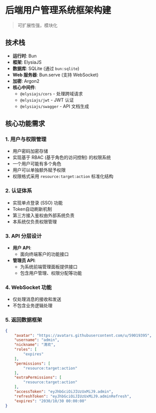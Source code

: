 # 后端用户管理系统框架构建

> 可扩展性强，模块化

## 技术栈

- **运行时**: Bun
- **框架**: ElysiaJS
- **数据库**: SQLite (通过 `bun:sqlite`)
- **Web 服务器**: Bun.serve (支持 WebSocket)
- **加密**: Argon2
- **核心中间件**:
  - `@elysiajs/cors` - 处理跨域请求
  - `@elysiajs/jwt` - JWT 认证
  - `@elysiajs/swagger` - API 文档生成

## 核心功能需求

### 1. 用户与权限管理

- 用户密码加密存储
- 实现基于 RBAC (基于角色的访问控制) 的权限系统
- 一个用户可能有多个角色
- 用户可以单独额外赋予权限
- 权限格式采用 `resource:target:action` 标准化结构

### 2. 认证体系

- 实现单点登录 (SSO) 功能
- Token自动刷新机制
- 第三方接入鉴权由外部系统负责
- 本系统仅负责权限管理

### 3. API 分层设计

- **用户 API**:
  - 面向终端客户的功能接口
- **管理员 API**:
  - 为系统前端管理面板提供接口
  - 包含用户管理、权限分配等功能

### 4. WebSocket 功能

- 仅处理消息的接收和发送
- 不包含业务逻辑处理

### 5. 返回数据框架

```json
{
    "avatar": "https://avatars.githubusercontent.com/u/59019395",
    "username": "admin",
    "nickname": "清欢",
    "roles": [
        "expires"
    ],
    "permissions": [
        "resource:target:action"
    ],
    "extraPermissions": [
        "resource:target:action"
    ],
    "accessToken": "eyJhbGciOiJIUzUxMiJ9.admin",
    "refreshToken": "eyJhbGciOiJIUzUxMiJ9.adminRefresh",
    "expires": "2030/10/30 00:00:00"
}
```
